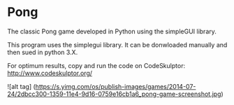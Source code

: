 # Pong

The classic Pong game developed in Python using the simpleGUI library.

This program uses the simplegui library. It can be donwloaded manually and then sued in python 3.X.

For optimum results, copy and run the code on CodeSkulptor: http://www.codeskulptor.org/

![alt tag] (https://s.yimg.com/os/publish-images/games/2014-07-24/2dbcc300-1359-11e4-9d16-0759e16cb1a6_pong-game-screenshot.jpg)
